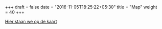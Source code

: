 +++
draft = false
date = "2016-11-05T18:25:22+05:30"
title = "Map"
weight = 40 
+++

[Hier staan we op de kaart ](https://www.google.nl/maps/@52.1430495,4.4891439,20z) 
